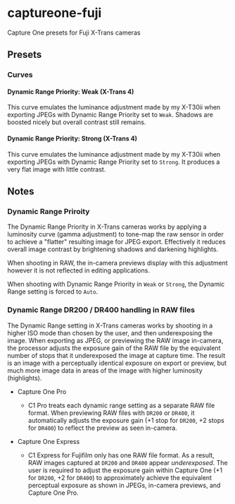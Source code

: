 # captureone-fuji
Capture One presets for Fuji X-Trans cameras

## Presets

### Curves

#### Dynamic Range Priority: Weak (X-Trans 4)

This curve emulates the luminance adjustment made by my X-T30ii when exporting JPEGs with Dynamic Range Priority set to `Weak`. Shadows are boosted nicely but overall contrast still remains.

#### Dynamic Range Priority: Strong (X-Trans 4)

This curve emulates the luminance adjustment made by my X-T30ii when exporting JPEGs with Dynamic Range Priority set to `Strong`. It produces a very flat image with little contrast.

## Notes

### Dynamic Range Priroity

The Dynamic Range Priority in X-Trans cameras works by applying a luminosity curve (gamma adjustment) to tone-map the raw sensor in order to achieve a "flatter" resulting image for JPEG export. Effectively it reduces overall image contrast by brightening shadows and darkening highlights.

When shooting in RAW, the in-camera previews display with this adjustment however it is not reflected in editing applications.

When shooting with Dynamic Range Priority in `Weak` or `Strong`, the Dynamic Range setting is forced to `Auto`.

### Dynamic Range DR200 / DR400 handling in RAW files

The Dynamic Range setting in X-Trans cameras works by shooting in a higher ISO mode than chosen by the user, and then underexposing the image. When exporting as JPEG, or previewing the RAW image in-camera, the processor adjusts the exposure gain of the RAW file by the equivalent number of stops that it underexposed the image at capture time. The result is an image with a perceptually identical exposure on export or preview, but much more image data in areas of the image with higher luminosity (highlights).

- Capture One Pro
  - C1 Pro treats each dynamic range setting as a separate RAW file format. When previewing RAW files with `DR200` or `DR400`, it automatically adjusts the exposure gain (+1 stop for `DR200`, +2 stops for `DR400`) to reflect the preview as seen in-camera.

- Capture One Express
  - C1 Express for Fujifilm only has one RAW file format. As a result, RAW images captured at `DR200` and `DR400` appear _underexposed_. The user is required to adjust the exposure gain within Capture One (+1 for `DR200`, +2 for `DR400`) to approximately achieve the equivalent perceptual exposure as shown in JPEGs, in-camera previews, and Capture One Pro.

